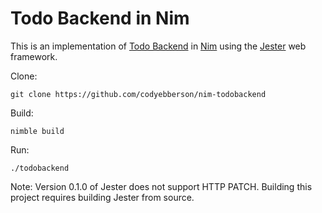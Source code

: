 Todo Backend in Nim
===================

This is an implementation of [Todo Backend](http://www.todobackend.com/) in [Nim](http://nim-lang.org/) using the [Jester](https://github.com/dom96/jester) web framework.

Clone:
```
git clone https://github.com/codyebberson/nim-todobackend
```

Build:
```
nimble build
```

Run:
```
./todobackend
```

Note:  Version 0.1.0 of Jester does not support HTTP PATCH.  Building this project requires building Jester from source.